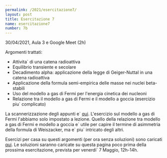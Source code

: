 ```yaml
---
permalink: /2021/esercitazione7/
layout: post
title: Esercitazione 7
name: esercitazione7
number: 7b
---
```


30/04/2021, Aula 3 e Google Meet (2h)

Argomenti trattati:
  * Attivita\` di una catena radioattiva
  * Equilibrio transiente e secolare
  * Decadimento alpha: applicazione della legge di Geiger-Nuttal in una catena radioattiva
  * Applicazione della formula semi-empirica delle masse nei nuclei beta-stabili
  * Uso del modello a gas di Fermi per l'energia cinetica dei nucleoni
  * Relazione tra il modello a gas di Fermi e il modello a goccia (esercizio piu\` complicato)

La scannerizzazione degli appunti e\` [qui](https://cernbox.cern.ch/index.php/s/LEpG41E3sDx8CY1/download).
L'esercizio sul modello a gas di Fermi l'abbiamo solo impostato a lezione. Quello della relazione tra modello a gas di Fermi e modello a goccia e\` utile per capire il termine di asimmetria della formula di Weiszacker, ma e\` piu\` intricato degli altri. 

Esercizi per casa su questi argomenti (per ora senza soluzioni) sono caricati [qui](https://cernbox.cern.ch/index.php/s/6xzpCbZJjfa4kTX/download). Le soluzioni saranno caricate su questa pagina poco prima della prossima esercitazione, prevista per venerdi\` 7 Maggio, 12h-14h.





